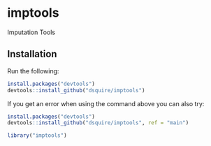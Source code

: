 # imptools
Imputation Tools

## Installation

Run the following:

``` r
install.packages("devtools")
devtools::install_github("dsquire/imptools")
```
If you get an error when using the command above you can also try:

``` r
install.packages("devtools")
devtools::install_github("dsquire/imptools", ref = "main")
```

``` r
library("imptools")
```
